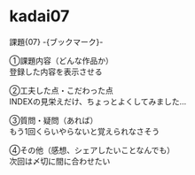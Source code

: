 # kadai07

課題{07} -{ブックマーク}-

①課題内容（どんな作品か）<br>
登録した内容を表示させる

②工夫した点・こだわった点<br>
INDEXの見栄えだけ、ちょっとよくしてみました…

③質問・疑問（あれば）<br>
もう1回くらいやらないと覚えられなさそう

④その他（感想、シェアしたいことなんでも）<br>
次回は〆切に間に合わせたい
